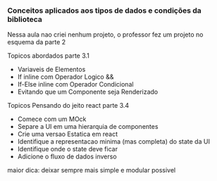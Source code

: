 ### Conceitos aplicados aos tipos de dados e condições da biblioteca

Nessa aula nao criei nenhum projeto, o professor fez um projeto no esquema da parte 2

Topicos abordados parte 3.1
- Variaveis de Elementos
- If inline com Operador Logico &&
- If-Else inline com Operador Condicional
- Evitando que um Componente seja Renderizado

Topicos Pensando do jeito react parte 3.4
- Comece com um MOck
- Separe a UI em uma hierarquia de componentes
- Crie uma versao Estatica em react
- Identifique a representacao minima (mas completa)  do state da UI
- Identifique onde o state deve ficar
- Adicione o fluxo de dados inverso

maior dica: deixar sempre mais simple e modular possivel